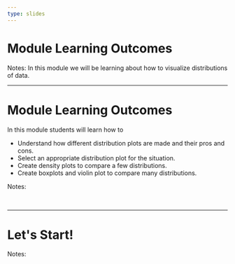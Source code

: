 ```yaml
---
type: slides
---
```


# Module Learning Outcomes

Notes: In this module we will be learning about how to visualize distributions of data.

---

# Module Learning Outcomes

In this module students will learn how to

- Understand how different distribution plots are made and their pros and cons.
- Select an appropriate distribution plot for the situation.
- Create density plots to compare a few distributions.
- Create boxplots and violin plot to compare many distributions.

Notes: 

<br>

---

# Let's Start!

Notes:

<br>
